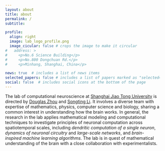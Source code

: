 ```yaml
---
layout: about
title: about
permalink: /
subtitle: 

profile:
  align: right
  image: lab_logo_profile.png
  image_cicular: false # crops the image to make it circular
#   address: >
#     <p>No.6 Science Building</p>
#     <p>No.800 Dongchuan Rd.</p>
#     <p>Minhang, Shanghai, China</p>

news: true  # includes a list of news items
selected_papers: false # includes a list of papers marked as "selected={true}"
social: false  # includes social icons at the bottom of the page
---
```


<!-- Welcome to the **Lab of Computational Neuroscience** ! -->

The lab of computational neuroscience at [Shanghai Jiao Tong University](http://www.sjtu.edu.cn) is directed by [Douglas Zhou](https://ins.sjtu.edu.cn/people/zdz/) and [Songting Li](https://ins.sjtu.edu.cn/people/songtingli/). It involves a diverse team with expertise of mathematics, physics, computer science and biology, sharing a common interest in understanding how the brain works. In general, the research in the lab applies mathematical modeling and computational techniques to investigate principles of neuronal computation across spatiotemporal scales, including *dendritic computation of a single neuron*, *dynamics of neuronal circuitry* and *large-scale networks*, and *brain-inspired machine learning algorithms*. The lab is in quest of mathematical understanding of the brain with a close collaboration with experimentalists.
